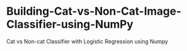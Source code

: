 # Building-Cat-vs-Non-Cat-Image-Classifier-using-NumPy
Cat vs Non-cat Classifier with Logistic Regression using Numpy
